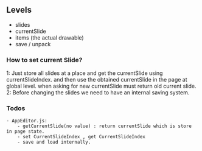 

## Levels 
   - slides
   - currentSlide
   - items (the actual drawable)
   - save / unpack

### How to set current Slide?

 1: Just store all slides at a place and get the currentSlide using currentSlideIndex. and then use the obtained currentSlide in the page at global level. when asking for new currentSlide must return old current slide.
 2: Before changing the slides we need to have an internal saving system.

 ### Todos
    - AppEditor.js:
        - getCurrentSlide(no value) : return currentSlide which is store in page state.
        - set CurrentSlideIndex , get CurrentSlideIndex
        - save and load internally.